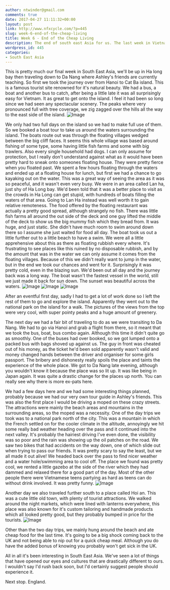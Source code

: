 ```yaml
---
author: ntwinder@gmail.com
comments: true
date: 2017-04-27 11:11:32+00:00
layout: post
link: http://www.nfxcycle.com/?p=445
slug: week-6-end-of-the-cheap-living
title: Week 6 - End of the Cheap Living
description: The end of south east Asia for us. The last week in Vietnam
wordpress_id: 445
categories:
- South East Asia
---
```


This is pretty much our final week in South East Asia, we'll be up in Ha long bay then traveling down to Da Nang where Ashley's friends are currently teaching. So first we took the journey over from Hanoi to Cat Ba island. This is a famous tourist site renowned for it's natural beauty. We had a bus, a boat and another bus to catch, after being a little late it was all surprisingly easy for Vietnam. It as great to get onto the island. I feel it had been so long since we had seen any spectacular scenery. The peaks where very pronounced full with tree coverage, we zig zagged over the hills all the way to the east side of the island.
![Image](/assets/images/122.jpg)

We only had two full days on the island so we had to make full use of them. So we booked a boat tour to take us around the waters surrounding the island. The boats route out was through the floating villages wedged between the big cliff faces. It seems this whole village was based around fishing of some type, some having little fish farms and some with big trawlers. Also every single household had dogs. I can only assume for protection, but I really don't understand against what as it would have been pretty hard to sneak onto someones floating house. They were pretty fierce when you floated past. We spent a few hours floating through the waters and ended up at a floating house for lunch, but first we had a chance to go kayaking out on the water. This was a great way of seeing the area as it was so peaceful, and it wasn't even very busy. We were in an area called Lan ha, just shy of Ha Long bay. We'd been told that it was a better place to visit as the crowds in Ha Long can get stupid, with hundreds of boats filling the waters of that area. Going to Lan Ha instead was well worth it to gain relative remoteness. The food offered by the floating restaurant was actually a pretty good spread, although strangely no fish. There was little fish farms all around the out side of the deck and one guy lifted the middle of the deck to show us the big mummy fish which they bread from. It was huge, and just static. She didn't have much room to swim around down there so I assume she just waited for food all day. The boat took us out a little further out to a little beach to have a swim. We were all a little apprehensive about this as there as floating rubbish every where. It's frustrating to see places like this ruined by no disposable rubbish, and by the amount that was in the water we can only assume it comes from the floating villages. Because of this we didn't really want to jump in the water, but in the end we took our chances and went for it. Surprisingly it was pretty cold, even in the blazing sun. We'd been out all day and the journey back was a long way. The boat wasn't the fastest vessel in the world, still we just made it back for sun down. The sunset was beautiful across the waters.
![Image](/assets/images/123.jpg)
![Image](/assets/images/124.jpg)
![Image](/assets/images/125.jpg)

After an eventful first day, sadly I had to get a lot of work done so I left the rest of them to go and explore the island. Apparently they went out to the national park on the island for a walk. The pictures of the views from the top were very cool, with super pointy peaks and a huge amount of greenery.

The next day we had a fair bit of traveling to do as we were transiting to Da Nang. We had to go via Hanoi and grab a flight from there, so it meant that we took the bus, boat, bus combo again. Although this time it didn't quite go as smoothly. One of the buses had over booked, so we got lumped onto a packed bus with bags shoved up against us. The guy in front was cheated out of his money, as the ticket he'd been sold apparently wasn't valid and money changed hands between the driver and organiser for some girls passport. The bribery and dishonesty really spoils the place and taints the experience of the whole place. We got to Da Nang late evening, although you wouldn't know it because the place was so lit up. It was like being in Japan again. It was quite a drastic change for the places up north. You can really see why there is more ex-pats here.

We had a few days here and we had some interesting things planned, probably because we had our very own tour guide in Ashley's friends. This was also the first place I would be driving a moped on these crazy streets. The attractions were mainly the beach areas and mountains in the surrounding areas, so the moped was a necessity. One of the day trips we took was to a national park north of the city. This was a mountain in which the French settled on for the cooler climate in the altitude, annoyingly we hit some really bad weather heading over the pass and it continued into the next valley. It's probably the hairiest driving I've even done, the visibility was so poor and the rain was showing up the oil patches on the road. We saw two bikes that had accidents on the way down, one of which slide out when trying to pass our friends. It was pretty scary to say the least, but we all made it out alive! We headed back over the pass to find nicer weather and a water hole/swimming area to cool off. The place we found was pretty cool, we rented a little gazebo at the side of the river which they had dammed and relaxed there for a good part of the day. Most of the other people there were Vietnamese teens partying as hard as teens can do without drink involved. It was pretty funny.
![Image](/assets/images/126.jpg)

Another day we also traveled further south to a place called Hoi an. This was a cute little old town, with plenty of tourist attractions. We walked around the night markets, which were lined with lanterns everywhere, this place was also known for it's custom tailoring and handmade products which all looked pretty good, but they probably bumped in price for the tourists.
![Image](/assets/images/127.jpg)

Other than the two day trips, we mainly hung around the beach and ate cheap food for the last time. It's going to be a big shock coming back to the UK and not being able to nip out for a quick cheap meal. Although you do have the added bonus of knowing you probably won't get sick in the UK.

All in all it's been interesting in South East Asia. We've seen a lot of things that have opened our eyes and cultures that are drastically different to ours. I wouldn't say I'd rush back soon, but I'd certainly suggest people should experience it.

Next stop. England.
